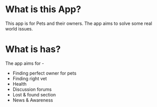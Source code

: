 # What is this App? 
This app is for Pets and their owners. The app aims to solve some real world issues. 

# What is has?
The app aims for -
- Finding perfect owner for pets
- Finding right vet
- Health
- Discussion forums
- Lost & found section
- News & Awareness
